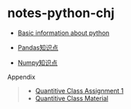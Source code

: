 # notes-python-chj

- [Basic information about python](https://github.com/chj753490584/notes-python-chj/blob/wewe/chj_python_note.md#一基本知识)

- [Pandas知识点](https://github.com/chj753490584/notes-python-chj/blob/wewe/chj_python_note.md#二pandas知识点)

- [Numpy知识点](https://github.com/chj753490584/notes-python-chj/blob/wewe/chj_python_note.md#三numpy知识点)

Appendix

>- [Quantitive Class Assignment 1](https://github.com/chj753490584/notes-python-chj/blob/wewe/Quantitive_Assignment1.md)
>- [Quantitive Class Material](https://github.com/chj753490584/notes-python-chj/blob/wewe/Quantative_class_material.md)
